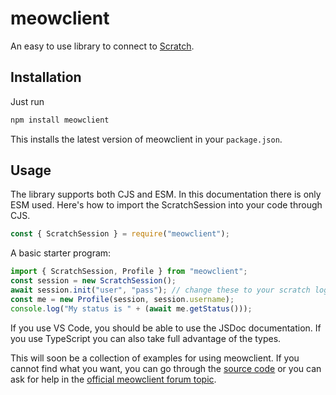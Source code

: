 # meowclient

An easy to use library to connect to [Scratch](https://scratch.mit.edu).

## Installation

Just run

```bash
npm install meowclient
```

This installs the latest version of meowclient in your `package.json`.

## Usage

The library supports both CJS and ESM. In this documentation there is only ESM used. Here's how to import the ScratchSession into your code through CJS.

```js
const { ScratchSession } = require("meowclient");
```

A basic starter program:

```js
import { ScratchSession, Profile } from "meowclient";
const session = new ScratchSession();
await session.init("user", "pass"); // change these to your scratch login credentials
const me = new Profile(session, session.username);
console.log("My status is " + (await me.getStatus()));
```

If you use VS Code, you should be able to use the JSDoc documentation. If you use TypeScript you can also take full advantage of the types.

This will soon be a collection of examples for using meowclient. If you cannot find what you want, you can go through the [source code](https://github.com/webdev03/meowclient) or you can ask for help in the [official meowclient forum topic](https://scratch.mit.edu/discuss/topic/574321).
